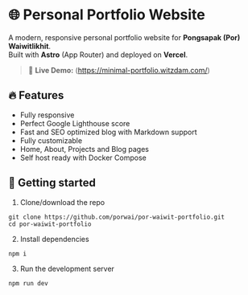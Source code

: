 # 🌐 Personal Portfolio Website

A modern, responsive personal portfolio website for **Pongsapak (Por) Waiwitlikhit**.  
Built with **Astro** (App Router) and deployed on **Vercel**.  

> 🔗 **Live Demo:** (https://minimal-portfolio.witzdam.com/)

## 🔥 Features

- Fully responsive
- Perfect Google Lighthouse score
- Fast and SEO optimized blog with Markdown support
- Fully customizable
- Home, About, Projects and Blog pages
- Self host ready with Docker Compose

## 🚀 Getting started

1. Clone/download the repo

```
git clone https://github.com/porwai/por-waiwit-portfolio.git
cd por-waiwit-portfolio
```

2. Install dependencies

```
npm i
```

3. Run the development server

```
npm run dev
```